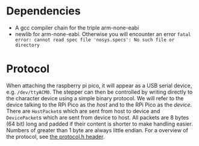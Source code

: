 # Dependencies

* A gcc compiler chain for the triple arm-none-eabi
* newlib for arm-none-eabi. Otherwise you will encounter an error `fatal error: cannot read spec file 'nosys.specs': No such file or directory`

# Protocol

When attaching the raspberry pi pico, it will appear as a USB serial device, e.g. `/dev/ttyACM0`. The stepper can then be controlled by writing directly to the character device using a simple binary protocol. We will refer to the device talking to the RPi Pico as the *host* and to the RPi Pico as the *device*. There are `HostPacket`s which are sent from host to device and `DevicePacket`s which are sent from device to host. All packets are 8 bytes (64 bit) long and padded if their content is shorter to make handling easier. Numbers of greater than 1 byte are always little endian. For a overview of the protocol, see [the protocol.h header](./src/protocol.h).
